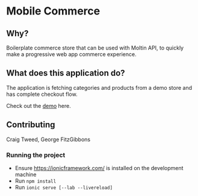 # Mobile Commerce

## Why?
Boilerplate commerce store that can be used with Moltin API, to quickly make a progressive web app commerce experience.

## What does this application do?
The application is fetching categories and products from a demo store and has complete checkout flow.

Check out the [demo](https://moltin-demo-pwa.herokuapp.com/#/home) here.
 
## Contributing
Craig Tweed, George FitzGibbons

### Running the project
 - Ensure https://ionicframework.com/ is installed on the development machine
 - Run `npm install`
 - Run `ionic serve [--lab --livereload]`
